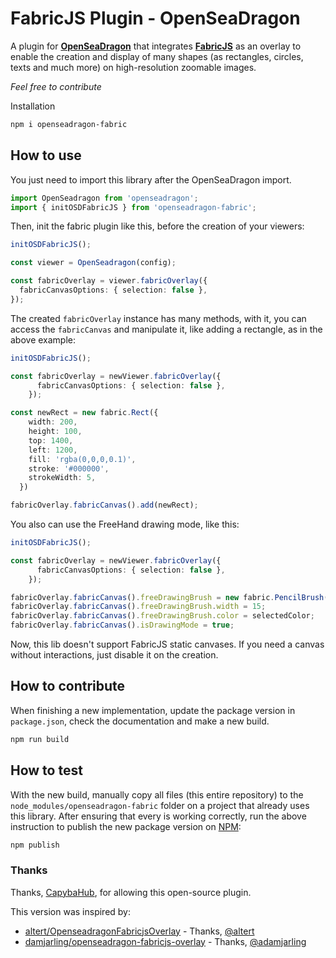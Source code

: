 # FabricJS Plugin - OpenSeaDragon

A plugin for **[OpenSeaDragon](https://openseadragon.github.io/)** that integrates **[FabricJS](http://fabricjs.com/)** as an overlay to enable the creation and display of many shapes (as rectangles, circles, texts and much more) on high-resolution zoomable images.

*Feel free to contribute*

Installation

```bash
npm i openseadragon-fabric
```

## How to use

You just need to import this library after the OpenSeaDragon import.

```ts
import OpenSeadragon from 'openseadragon';
import { initOSDFabricJS } from 'openseadragon-fabric';
```

Then, init the fabric plugin like this, before the creation of your viewers:

```ts
initOSDFabricJS();

const viewer = OpenSeadragon(config);

const fabricOverlay = viewer.fabricOverlay({
  fabricCanvasOptions: { selection: false },
});
```

The created `fabricOverlay` instance has many methods, with it, you can access the `fabricCanvas` and manipulate it, like adding a rectangle, as in the above example:

```ts
initOSDFabricJS();

const fabricOverlay = newViewer.fabricOverlay({
      fabricCanvasOptions: { selection: false },
    });

const newRect = new fabric.Rect({
    width: 200,
    height: 100,
    top: 1400,
    left: 1200,
    fill: 'rgba(0,0,0,0.1)',
    stroke: '#000000',
    strokeWidth: 5,
  })

fabricOverlay.fabricCanvas().add(newRect);
```

You also can use the FreeHand drawing mode, like this:

```ts
initOSDFabricJS();

const fabricOverlay = newViewer.fabricOverlay({
      fabricCanvasOptions: { selection: false },
    });

fabricOverlay.fabricCanvas().freeDrawingBrush = new fabric.PencilBrush(fabricOverlay.fabricCanvas());
fabricOverlay.fabricCanvas().freeDrawingBrush.width = 15;
fabricOverlay.fabricCanvas().freeDrawingBrush.color = selectedColor;
fabricOverlay.fabricCanvas().isDrawingMode = true;
```

Now, this lib doesn't support FabricJS static canvases. If you need a canvas without interactions, just disable it on the creation.

## How to contribute

When finishing a new implementation, update the package version in `package.json`, check the documentation and make a new build.

```bash
npm run build
```

## How to test

With the new build, manually copy all files (this entire repository) to the `node_modules/openseadragon-fabric` folder on a project that already uses this library.
After ensuring that every  is working correctly, run the above instruction to publish the new package version on [NPM](https://www.npmjs.com/package/openseadragon-fabric):

```bash
npm publish
```

### Thanks

Thanks, [CapybaHub](https://github.com/CapybaHub), for allowing this open-source plugin.

This version was inspired by:

- [altert/OpenseadragonFabricjsOverlay](https://github.com/altert/OpenseadragonFabricjsOverlay) - Thanks, [@altert](https://github.com/altert)
- [damjarling/openseadragon-fabricjs-overlay](https://www.npmjs.com/package/@adamjarling/openseadragon-fabricjs-overlay) - Thanks, [@adamjarling](https://www.npmjs.com/package/@adamjarling)
